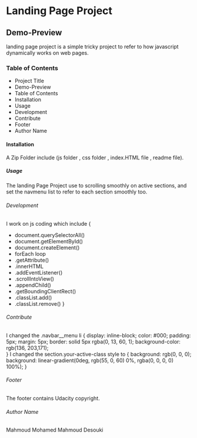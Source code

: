 # Landing Page Project
## Demo-Preview
landing page project is a simple tricky project to refer to how javascript dynamically works on web pages.
### Table of Contents
- Project Title
- Demo-Preview
- Table of Contents
- Installation
- Usage
- Development
- Contribute
- Footer
- Author Name
#### Installation
A Zip Folder include (js folder , css folder , index.HTML file , readme file).
##### Usage
The landing Page Project use to scrolling smoothly on active sections, and set the navmenu list to refer to each section smoothly too.
###### Development 
I work on js coding which include {
- document.querySelectorAll()
- document.getElementById()
- document.createElement()
- forEach loop
- .getAttribute()
- .innerHTML
- .addEventListener()
- .scrollIntoView()
- .appendChild()
- .getBoundingClientRect()
- .classList.add()
- .classList.remove()
}
###### Contribute
I changed the .navbar__menu li {
    display: inline-block;
    color: #000;
    padding: 5px;
    margin: 5px;
    border: solid 5px rgba(0, 13, 60, 1);
    background-color: rgb(136, 203,171);   
}
I changed the section.your-active-class style to {
    background: rgb(0, 0, 0);
    background: linear-gradient(0deg, rgb(55, 0, 60) 0%, rgba(0, 0, 0, 0) 100%);
}
###### Footer
The footer contains Udacity copyright.
###### Author Name
Mahmoud Mohamed Mahmoud Desouki


